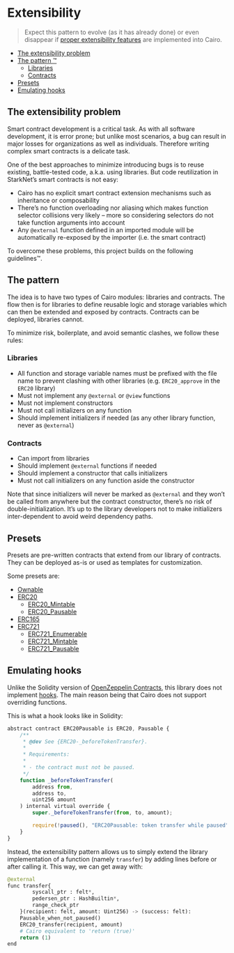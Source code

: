 # Extensibility

> Expect this pattern to evolve (as it has already done) or even disappear if [proper extensibility features](https://community.starknet.io/t/contract-extensibility-pattern/210/11?u=martriay) are implemented into Cairo.

* [The extensibility problem](#the-extensibility-problem)
* [The pattern ™️](#the-pattern)
  * [Libraries](#libraries)
  * [Contracts](#contracts)
* [Presets](#presets)
* [Emulating hooks](#emulating-hooks)

## The extensibility problem

Smart contract development is a critical task. As with all software development, it is error prone; but unlike most scenarios, a bug can result in major losses for organizations as well as individuals. Therefore writing complex smart contracts is a delicate task.

One of the best approaches to minimize introducing bugs is to reuse existing, battle-tested code, a.k.a. using libraries. But code reutilization in StarkNet’s smart contracts is not easy:

- Cairo has no explicit smart contract extension mechanisms such as inheritance or composability
- There’s no function overloading nor aliasing which makes function selector collisions very likely – more so considering selectors do not take function arguments into account
- Any `@external` function defined in an imported module will be automatically re-exposed by the importer (i.e. the smart contract)

To overcome these problems, this project builds on the following guidelines™.

## The pattern

The idea is to have two types of Cairo modules: libraries and contracts. The flow then is for libraries to define reusable logic and storage variables which can then be extended and exposed by contracts. Contracts can be deployed, libraries cannot.

To minimize risk, boilerplate, and avoid semantic clashes, we follow these rules:

### Libraries

- All function and storage variable names must be prefixed with the file name to prevent clashing with other libraries (e.g. `ERC20_approve` in the `ERC20` library)
- Must not implement any `@external` or `@view` functions
- Must not implement constructors
- Must not call initializers on any function
- Should implement initializers if needed (as any other library function, never as `@external`)

### Contracts

- Can import from libraries
- Should implement `@external` functions if needed
- Should implement a constructor that calls initializers
- Must not call initializers on any function aside the constructor

Note that since initializers will never be marked as `@external` and they won’t be called from anywhere but the contract constructor, there’s no risk of double-initialization. It’s up to the library developers not to make initializers inter-dependent to avoid weird dependency paths.

## Presets

Presets are pre-written contracts that extend from our library of contracts. They can be deployed as-is or used as templates for customization.

Some presets are:

- [Ownable](https://github.com/OpenZeppelin/cairo-contracts/blob/main/contracts/Ownable.cairo)
- [ERC20](https://github.com/OpenZeppelin/cairo-contracts/blob/main/contracts/token/ERC20.cairo)
  - [ERC20_Mintable](https://github.com/OpenZeppelin/cairo-contracts/blob/main/contracts/token/ERC20_Mintable.cairo)
  - [ERC20_Pausable](https://github.com/OpenZeppelin/cairo-contracts/blob/main/contracts/token/ERC20_Pausable.cairo)
- [ERC165](https://github.com/OpenZeppelin/cairo-contracts/blob/main/contracts/ERC165.cairo)
- [ERC721](https://github.com/OpenZeppelin/cairo-contracts/blob/main/contracts/token/ERC721.cairo)
  - [ERC721_Enumerable](https://github.com/OpenZeppelin/cairo-contracts/blob/main/contracts/token/ERC721_Enumerable.cairo)
  - [ERC721_Mintable](https://github.com/OpenZeppelin/cairo-contracts/blob/main/contracts/token/ERC721_Mintable.cairo)
  - [ERC721_Pausable](https://github.com/OpenZeppelin/cairo-contracts/blob/main/contracts/token/ERC721_Pausable.cairo)

## Emulating hooks

Unlike the Solidity version of [OpenZeppelin Contracts](https://github.com/OpenZeppelin/openzeppelin-contracts), this library does not implement [hooks](https://docs.openzeppelin.com/contracts/4.x/extending-contracts#using-hooks). The main reason being that Cairo does not support overriding functions.

This is what a hook looks like in Solidity:

```js
abstract contract ERC20Pausable is ERC20, Pausable {
    /**
     * @dev See {ERC20-_beforeTokenTransfer}.
     *
     * Requirements:
     *
     * - the contract must not be paused.
     */
    function _beforeTokenTransfer(
        address from,
        address to,
        uint256 amount
    ) internal virtual override {
        super._beforeTokenTransfer(from, to, amount);

        require(!paused(), "ERC20Pausable: token transfer while paused");
    }
}
```

Instead, the extensibility pattern allows us to simply extend the library implementation of a function (namely `transfer`) by adding lines before or after calling it. This way, we can get away with:

```python
@external
func transfer{
        syscall_ptr : felt*, 
        pedersen_ptr : HashBuiltin*,
        range_check_ptr
    }(recipient: felt, amount: Uint256) -> (success: felt):
    Pausable_when_not_paused()
    ERC20_transfer(recipient, amount)
    # Cairo equivalent to 'return (true)'
    return (1)
end
```
